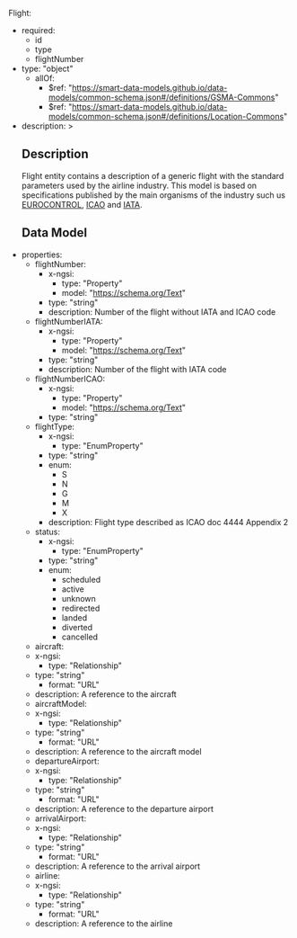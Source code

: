 Flight:
  - required:
    - id
    - type
    - flightNumber
  - type: "object"
    - allOf:
      - $ref: "https://smart-data-models.github.io/data-models/common-schema.json#/definitions/GSMA-Commons"
      - $ref: "https://smart-data-models.github.io/data-models/common-schema.json#/definitions/Location-Commons"
   - description: >
      ## Description
      Flight entity contains a description of a generic flight with the standard parameters used by the airline industry. This model is based on specifications published by the main organisms of the industry such us [EUROCONTROL](https://www.eurocontrol.int/), [ICAO](https://www.icao.int/) and [IATA](https://www.iata.org/).
      ## Data Model
  - properties:
    - flightNumber:
      - x-ngsi:
        - type: "Property"
        - model: "https://schema.org/Text"
      - type: "string"
      - description: Number of the flight without IATA and ICAO code
    - flightNumberIATA:
      - x-ngsi:
        - type: "Property"
        - model: "https://schema.org/Text"
      - type: "string"
      - description: Number of the flight with IATA code
    - flightNumberICAO:
      - x-ngsi:
        - type: "Property"
        - model: "https://schema.org/Text"
      - type: "string"
    - flightType:
      - x-ngsi:
        - type: "EnumProperty"
      - type: "string"
      - enum:
        - S
        - N
        - G
        - M
        - X
      - description: Flight type described as ICAO doc 4444 Appendix 2
    - status:
      - x-ngsi:
        - type: "EnumProperty"
      - type: "string"
      - enum:
        - scheduled
        - active
        - unknown
        - redirected
        - landed
        - diverted
        - cancelled
    -  aircraft:
      - x-ngsi:
        - type: "Relationship"
      - type: "string"
        - format: "URL"
      - description: A reference to the aircraft
    -  aircraftModel:
      - x-ngsi:
        - type: "Relationship"
      - type: "string"
        - format: "URL"
      - description: A reference to the aircraft model
    -  departureAirport:
      - x-ngsi:
        - type: "Relationship"
      - type: "string"
        - format: "URL"
      - description: A reference to the departure airport
    -  arrivalAirport:
      - x-ngsi:
        - type: "Relationship"
      - type: "string"
        - format: "URL"
      - description: A reference to the arrival airport
    -  airline:
      - x-ngsi:
        - type: "Relationship"
      - type: "string"
        - format: "URL"
      - description: A reference to the airline      